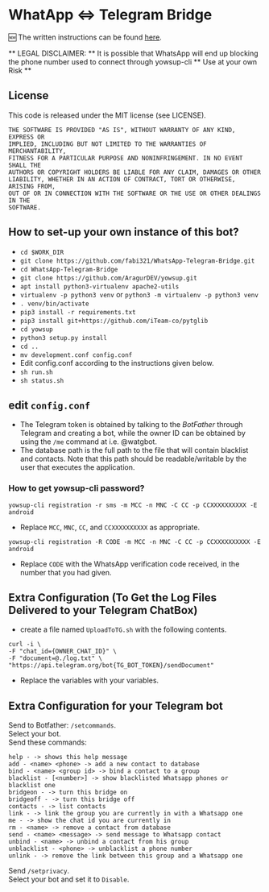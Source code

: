 # WhatApp <=> Telegram Bridge

🆕  The written instructions can be found [here](https://blog.shrimadhavuk.me/posts/2017/12/31/telegram-whatapp/).

** LEGAL DISCLAIMER: ** It is possible that WhatsApp will end up blocking the phone number used to connect through yowsup-cli ** Use at your own Risk **

## License

This code is released under the MIT license (see LICENSE).

```
THE SOFTWARE IS PROVIDED "AS IS", WITHOUT WARRANTY OF ANY KIND, EXPRESS OR
IMPLIED, INCLUDING BUT NOT LIMITED TO THE WARRANTIES OF MERCHANTABILITY,
FITNESS FOR A PARTICULAR PURPOSE AND NONINFRINGEMENT. IN NO EVENT SHALL THE
AUTHORS OR COPYRIGHT HOLDERS BE LIABLE FOR ANY CLAIM, DAMAGES OR OTHER
LIABILITY, WHETHER IN AN ACTION OF CONTRACT, TORT OR OTHERWISE, ARISING FROM,
OUT OF OR IN CONNECTION WITH THE SOFTWARE OR THE USE OR OTHER DEALINGS IN THE
SOFTWARE.
```

## How to set-up your own instance of this bot?

- ```cd $WORK_DIR```
- ```git clone https://github.com/fabi321/WhatsApp-Telegram-Bridge.git```
- ```cd WhatsApp-Telegram-Bridge```
- ```git clone https://github.com/AragurDEV/yowsup.git```
- ```apt install python3-virtualenv apache2-utils```
- ```virtualenv -p python3 venv``` or ```python3 -m virtualenv -p python3 venv```
- ```. venv/bin/activate```
- ```pip3 install -r requirements.txt```
- ```pip3 install git+https://github.com/iTeam-co/pytglib```
- ```cd yowsup```
- ```python3 setup.py install```
- ```cd .. ```
- ```mv development.conf config.conf```
- Edit config.conf according to the instructions given below.
- ```sh run.sh```
- ```sh status.sh```

## edit ```config.conf```

- The Telegram token is obtained by talking to the *BotFather* through Telegram and creating a bot, while the owner ID can be obtained by using the `/me` command at i.e. @watgbot.
- The database path is the full path to the file that will contain blacklist and contacts. Note that this path should be readable/writable by the user that executes the application.

### How to get yowsup-cli password?

```
yowsup-cli registration -r sms -m MCC -n MNC -C CC -p CCXXXXXXXXXX -E android
```

- Replace ```MCC```, ```MNC```, ```CC```, and ```CCXXXXXXXXXX``` as appropriate.

```
yowsup-cli registration -R CODE -m MCC -n MNC -C CC -p CCXXXXXXXXXX -E android
```

- Replace ```CODE``` with the WhatsApp verification code received, in the number that you had given.

## Extra Configuration (To Get the Log Files Delivered to your Telegram ChatBox)

- create a file named `UploadToTG.sh` with the following contents.

```
curl -i \
-F "chat_id={OWNER_CHAT_ID}" \
-F "document=@./log.txt" \
"https://api.telegram.org/bot{TG_BOT_TOKEN}/sendDocument"
```

- Replace the variables with your variables.

## Extra Configuration for your Telegram bot
Send to Botfather: ```/setcommands```.    
Select your bot.  
Send these commands:
```
help - -> shows this help message
add - <name> <phone> -> add a new contact to database
bind - <name> <group id> -> bind a contact to a group
blacklist - [<number>] -> show blacklisted Whatsapp phones or blacklist one
bridgeon - -> turn this bridge on
bridgeoff - -> turn this bridge off
contacts - -> list contacts
link - -> link the group you are currently in with a Whatsapp one
me - -> show the chat id you are currently in
rm - <name> -> remove a contact from database
send - <name> <message> -> send message to Whatsapp contact
unbind - <name> -> unbind a contact from his group
unblacklist - <phone> -> unblacklist a phone number
unlink - -> remove the link between this group and a Whatsapp one
```
Send ```/setprivacy```.  
Select your bot and set it to ```Disable```.
